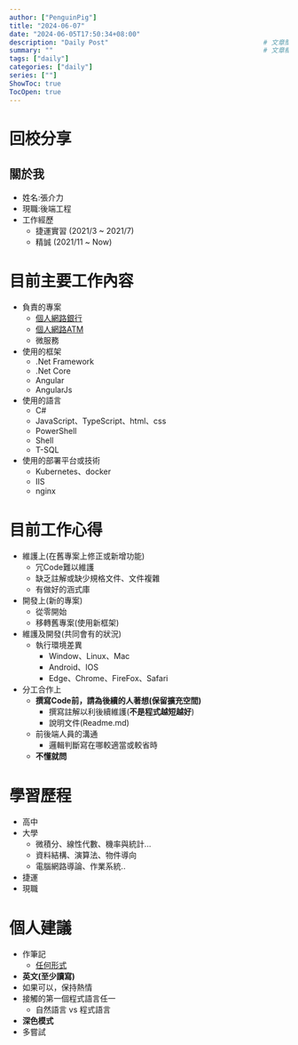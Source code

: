 ```yaml
---
author: ["PenguinPig"]
title: "2024-06-07"
date: "2024-06-05T17:50:34+08:00"
description: "Daily Post"                                       # 文章簡易描述(顯示在文章最上頭文件標題之前)
summary: ""                                                     # 文章概要    (顯示在首頁供快速查看)
tags: ["daily"]
categories: ["daily"]
series: [""]
ShowToc: true
TocOpen: true
---
```


# 回校分享

## 關於我

+ 姓名:張介力
+ 現職:後端工程
+ 工作經歷
  + 捷運實習 (2021/3 ~ 2021/7)
  + 精誠 (2021/11 ~ Now)

# 目前主要工作內容

+ 負責的專案
  + [個人網路銀行](https://mybank.landbank.com.tw)
  + [個人網路ATM](https://watm.landbank.com.tw)
  + 微服務
+ 使用的框架
  + .Net Framework
  + .Net Core
  + Angular
  + AngularJs
+ 使用的語言
  + C#
  + JavaScript、TypeScript、html、css
  + PowerShell
  + Shell
  + T-SQL
+ 使用的部署平台或技術
  + Kubernetes、docker
  + IIS 
  + nginx

# 目前工作心得 

+ 維護上(在舊專案上修正或新增功能)
  + 冗Code難以維護
  + 缺乏註解或缺少規格文件、文件複雜
  + 有做好的涵式庫
+ 開發上(新的專案)
  + 從零開始
  + 移轉舊專案(使用新框架)
+ 維護及開發(共同會有的狀況)
  + 執行環境差異
    + Window、Linux、Mac
    + Android、IOS
    + Edge、Chrome、FireFox、Safari
+ 分工合作上
  + **撰寫Code前，請為後續的人著想(保留擴充空間)**
    + 撰寫註解以利後續維護(**不是程式越短越好**)
    + 說明文件(Readme.md)
  + 前後端人員的溝通
    + 邏輯判斷寫在哪較適當或較省時
  + **不懂就問**

# 學習歷程

+ 高中
+ 大學
  + 微積分、線性代數、機率與統計...
  + 資料結構、演算法、物件導向
  + 電腦網路導論、作業系統..
+ 捷運
+ 現職

# 個人建議
+ 作筆記
  + [任何形式](https://penguinpig.github.io/)
+ **英文(至少讀寫)**
+ 如果可以，保持熱情
+ 接觸的第一個程式語言任一
  + 自然語言 vs 程式語言
+ **深色模式**
+ 多嘗試

